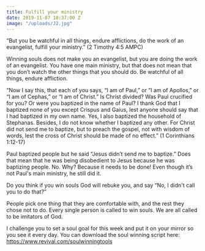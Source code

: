 ```yaml
---
title: Fulfill your ministry
date: 2019-11-07 18:37:00 Z
image: "/uploads/J2.jpg"
---
```


“But you be watchful in all things, endure afflictions, do the work of an evangelist, fulfill your ministry.” (2 Timothy 4:5 AMPC)

Winning souls does not make you an evangelist, but you are doing the work of an evangelist. You have one main ministry, but that does not mean that you don’t watch the other things that you should do. Be watchful of all things, endure affliction. 

“Now I say this, that each of you says, “I am of Paul,” or “I am of Apollos,” or “I am of Cephas,” or “I am of Christ.”  Is Christ divided? Was Paul crucified for you? Or were you baptized in the name of Paul? I thank God that I baptized none of you except Crispus and Gaius, lest anyone should say that I had baptized in my own name. Yes, I also baptized the household of Stephanas. Besides, I do not know whether I baptized any other. For Christ did not send me to baptize, but to preach the gospel, not with wisdom of words, lest the cross of Christ should be made of no effect.” (1 Corinthians 1:12-17)

Paul baptized people but he said “Jesus didn’t send me to baptize.” Does that mean that he was being disobedient to Jesus because he was baptizing people. No. Why? Because it needs to be done! Even though it’s not Paul's main ministry, he still did it. 

Do you think if you win souls God will rebuke you, and say “No, I didn't call you to do that?”

People pick one thing that they are comfortable with, and the rest they chose not to do. Every single person is called to win souls. We are all called to be imitators of God. 

I challenge you to set a soul goal for this week and put it on your mirror so you see it every day. 
You can download the soul winning script here: https://www.revival.com/soulwinningtools
